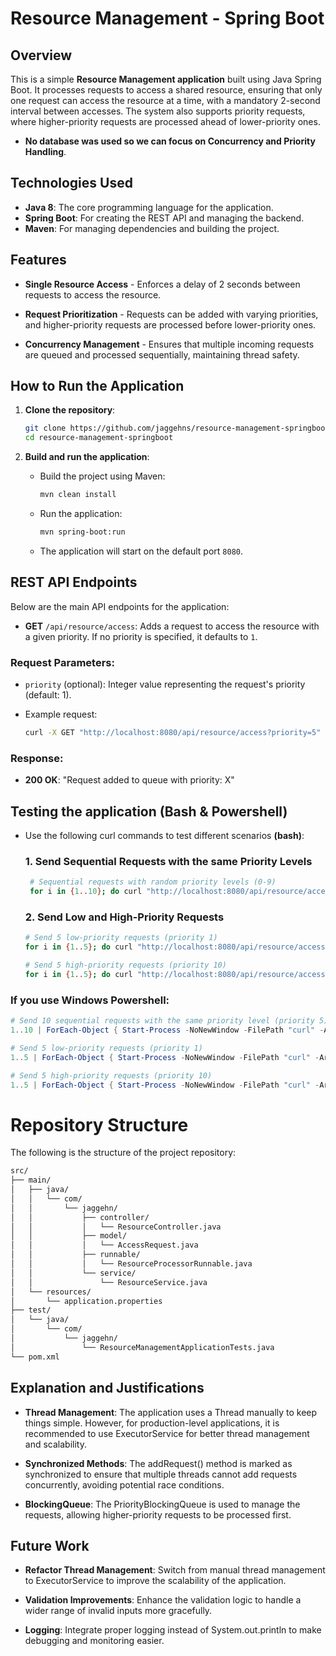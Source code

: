 # Resource Management - Spring Boot

## Overview

This is a simple **Resource Management application** built using Java Spring Boot. It processes requests to access a shared resource, ensuring that only one request can access the resource at a time, with a mandatory 2-second interval between accesses. The system also supports priority requests, where higher-priority requests are processed ahead of lower-priority ones. 

- **No database was used so we can focus on Concurrency and Priority Handling**.

## Technologies Used

- **Java 8**: The core programming language for the application.
- **Spring Boot**: For creating the REST API and managing the backend.
- **Maven**: For managing dependencies and building the project.

## Features

- **Single Resource Access** - Enforces a delay of 2 seconds between requests to access the resource.
  
- **Request Prioritization** - Requests can be added with varying priorities, and higher-priority requests are processed before lower-priority ones.
  
- **Concurrency Management** - Ensures that multiple incoming requests are queued and processed sequentially, maintaining thread safety.

## How to Run the Application

1. **Clone the repository**:
    ```bash
    git clone https://github.com/jaggehns/resource-management-springboot.git
    cd resource-management-springboot
    ```

2. **Build and run the application**:
    - Build the project using Maven:
        ```bash
        mvn clean install
        ```
        
    - Run the application:
        ```bash
        mvn spring-boot:run
        ```

   - The application will start on the default port `8080`.

## REST API Endpoints

Below are the main API endpoints for the application:

- **GET** `/api/resource/access`: Adds a request to access the resource with a given priority. If no priority is specified, it defaults to `1`.

### Request Parameters:
- `priority` (optional): Integer value representing the request's priority (default: 1).
  
- Example request:
    ```bash
    curl -X GET "http://localhost:8080/api/resource/access?priority=5"
    ```
### Response:

- **200 OK**: "Request added to queue with priority: X"

## Testing the application (Bash & Powershell)

- Use the following curl commands to test different scenarios **(bash)**:

  ### 1. Send Sequential Requests with the same Priority Levels

  ```bash
   # Sequential requests with random priority levels (0-9)
   for i in {1..10}; do curl "http://localhost:8080/api/resource/access?priority=5" & done
  ```

  ### 2. Send Low and High-Priority Requests

  ```bash
  # Send 5 low-priority requests (priority 1)
  for i in {1..5}; do curl "http://localhost:8080/api/resource/access?priority=1" & done

  # Send 5 high-priority requests (priority 10)
  for i in {1..5}; do curl "http://localhost:8080/api/resource/access?priority=10" & done
  ```

 ### If you use Windows Powershell:

 ```powershell
# Send 10 sequential requests with the same priority level (priority 5)
1..10 | ForEach-Object { Start-Process -NoNewWindow -FilePath "curl" -ArgumentList "http://localhost:8080/api/resource/access?priority=5" }
```

 ```powershell
# Send 5 low-priority requests (priority 1)
1..5 | ForEach-Object { Start-Process -NoNewWindow -FilePath "curl" -ArgumentList "http://localhost:8080/api/resource/access?priority=1" }

# Send 5 high-priority requests (priority 10)
1..5 | ForEach-Object { Start-Process -NoNewWindow -FilePath "curl" -ArgumentList "http://localhost:8080/api/resource/access?priority=10" }
```
 
# Repository Structure

The following is the structure of the project repository:

```bash
src/
├── main/
│   ├── java/
│   │   └── com/
│   │       └── jaggehn/
│   │           ├── controller/
│   │           │   └── ResourceController.java
│   │           ├── model/
│   │           │   └── AccessRequest.java
│   │           ├── runnable/
│   │           │   └── ResourceProcessorRunnable.java
│   │           └── service/
│   │               └── ResourceService.java
│   └── resources/
│       └── application.properties
├── test/
│   └── java/
│       └── com/
│           └── jaggehn/
│               └── ResourceManagementApplicationTests.java
└── pom.xml
```
## Explanation and Justifications

- **Thread Management**: The application uses a Thread manually to keep things simple. However, for production-level applications, it is recommended to use ExecutorService for better thread management and scalability.

- **Synchronized Methods**: The addRequest() method is marked as synchronized to ensure that multiple threads cannot add requests concurrently, avoiding potential race conditions.

- **BlockingQueue**: The PriorityBlockingQueue is used to manage the requests, allowing higher-priority requests to be processed first.


## Future Work

- **Refactor Thread Management**: Switch from manual thread management to ExecutorService to improve the scalability of the application.

- **Validation Improvements**: Enhance the validation logic to handle a wider range of invalid inputs more gracefully.
  
- **Logging**: Integrate proper logging instead of System.out.println to make debugging and monitoring easier.
